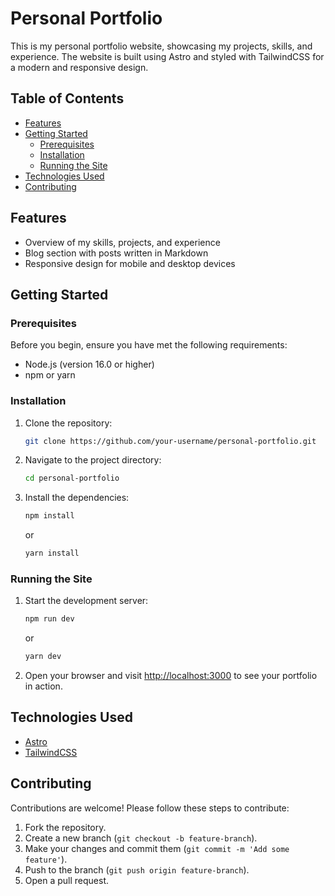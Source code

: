 # Personal Portfolio

This is my personal portfolio website, showcasing my projects, skills, and experience. The website is built using Astro and styled with TailwindCSS for a modern and responsive design.

## Table of Contents

- [Features](#features)
- [Getting Started](#getting-started)
  - [Prerequisites](#prerequisites)
  - [Installation](#installation)
  - [Running the Site](#running-the-site)
- [Technologies Used](#technologies-used)
- [Contributing](#contributing)

## Features

- Overview of my skills, projects, and experience
- Blog section with posts written in Markdown
- Responsive design for mobile and desktop devices

## Getting Started

### Prerequisites

Before you begin, ensure you have met the following requirements:

- Node.js (version 16.0 or higher)
- npm or yarn

### Installation

1. Clone the repository:

   ```bash
   git clone https://github.com/your-username/personal-portfolio.git
   ```

2. Navigate to the project directory:

   ```bash
   cd personal-portfolio
   ```

3. Install the dependencies:

   ```bash
   npm install
   ```

   or

   ```bash
   yarn install
   ```

### Running the Site

1. Start the development server:

   ```bash
   npm run dev
   ```

   or

   ```bash
   yarn dev
   ```

2. Open your browser and visit [http://localhost:3000](http://localhost:3000) to see your portfolio in action.

## Technologies Used

- [Astro](https://astro.build/)
- [TailwindCSS](https://tailwindcss.com/)

## Contributing

Contributions are welcome! Please follow these steps to contribute:

1. Fork the repository.
2. Create a new branch (`git checkout -b feature-branch`).
3. Make your changes and commit them (`git commit -m 'Add some feature'`).
4. Push to the branch (`git push origin feature-branch`).
5. Open a pull request.